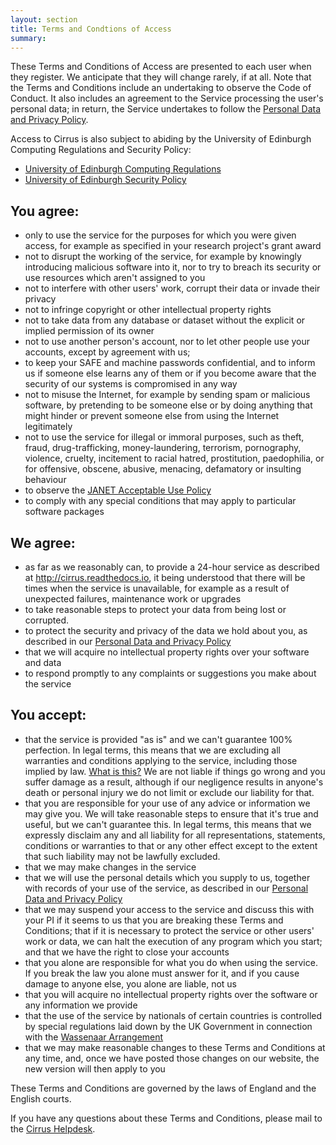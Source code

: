 ```yaml
---
layout: section
title: Terms and Condtions of Access
summary:
---
```


These Terms and Conditions of Access are presented to each user when
they register. We anticipate that they will change rarely, if at all.
Note that the Terms and Conditions include an undertaking to observe the
Code of Conduct. It also includes an agreement to the Service processing
the user's personal data; in return, the Service undertakes to follow
the [Personal Data and Privacy Policy](privacy.html).

Access to Cirrus is also subject to abiding by the University of
Edinburgh Computing Regulations and Security Policy:

-   [University of Edinburgh Computing
    Regulations](http://www.ed.ac.uk/information-services/about/policies-and-regulations/computing-regulations)
-   [University of Edinburgh Security
    Policy](http://www.ed.ac.uk/information-services/about/policies-and-regulations/security-policies/security-policy)

You agree:
----------

-   only to use the service for the purposes for which you were given
    access, for example as specified in your research project's grant
    award
-   not to disrupt the working of the service, for example by knowingly
    introducing malicious software into it, nor to try to breach its
    security or use resources which aren't assigned to you
-   not to interfere with other users' work, corrupt their data or
    invade their privacy
-   not to infringe copyright or other intellectual property rights
-   not to take data from any database or dataset without the explicit
    or implied permission of its owner
-   not to use another person's account, nor to let other people use
    your accounts, except by agreement with us;
-   to keep your SAFE and machine passwords confidential, and to inform
    us if someone else learns any of them or if you become aware that
    the security of our systems is compromised in any way
-   not to misuse the Internet, for example by sending spam or malicious
    software, by pretending to be someone else or by doing anything that
    might hinder or prevent someone else from using the Internet
    legitimately
-   not to use the service for illegal or immoral purposes, such as
    theft, fraud, drug-trafficking, money-laundering, terrorism,
    pornography, violence, cruelty, incitement to racial hatred,
    prostitution, paedophilia, or for offensive, obscene, abusive,
    menacing, defamatory or insulting behaviour
-   to observe the [JANET Acceptable Use
    Policy](https://community.ja.net/library/acceptable-use-policy)
-   to comply with any special conditions that may apply to particular
    software packages

We agree:
---------

-   as far as we reasonably can, to provide a 24-hour service as
    described at
    [<http://cirrus.readthedocs.io>](http://cirrus.readthedocs.io/), it
    being understood that there will be times when the service is
    unavailable, for example as a result of unexpected failures,
    maintenance work or upgrades
-   to take reasonable steps to protect your data from being lost or
    corrupted.
-   to protect the security and privacy of the data we hold about you,
    as described in our [Personal Data and Privacy Policy](privacy.html)
-   that we will acquire no intellectual property rights over your
    software and data
-   to respond promptly to any complaints or suggestions you make about
    the service

You accept:
-----------

-   that the service is provided "as is" and we can't guarantee 100%
    perfection. In legal terms, this means that we are excluding all
    warranties and conditions applying to the service, including those
    implied by law. [What is this?](what-is-this.html) We are not liable
    if things go wrong and you suffer damage as a result, although if
    our negligence results in anyone's death or personal injury we do
    not limit or exclude our liability for that.
-   that you are responsible for your use of any advice or information
    we may give you. We will take reasonable steps to ensure that it's
    true and useful, but we can't guarantee this. In legal terms, this
    means that we expressly disclaim any and all liability for all
    representations, statements, conditions or warranties to that or any
    other effect except to the extent that such liability may not be
    lawfully excluded.
-   that we may make changes in the service
-   that we will use the personal details which you supply to us,
    together with records of your use of the service, as described in
    our [Personal Data and Privacy Policy](privacy.html)
-   that we may suspend your access to the service and discuss this with
    your PI if it seems to us that you are breaking these Terms and
    Conditions; that if it is necessary to protect the service or other
    users' work or data, we can halt the execution of any program which
    you start; and that we have the right to close your accounts
-   that you alone are responsible for what you do when using the
    service. If you break the law you alone must answer for it, and if
    you cause damage to anyone else, you alone are liable, not us
-   that you will acquire no intellectual property rights over the
    software or any information we provide
-   that the use of the service by nationals of certain countries is
    controlled by special regulations laid down by the UK Government in
    connection with the [Wassenaar
    Arrangement](http://www.wassenaar.org/index.html)
-   that we may make reasonable changes to these Terms and Conditions at
    any time, and, once we have posted those changes on our website, the
    new version will then apply to you

These Terms and Conditions are governed by the laws of England and the
English courts.

If you have any questions about these Terms and Conditions, please mail
to the [Cirrus Helpdesk](mailto:support@cirrus.ac.uk).
